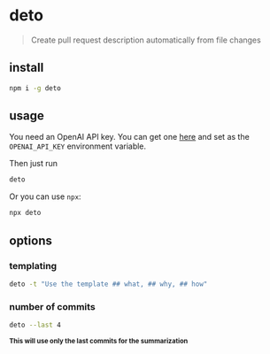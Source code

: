 # deto

> Create pull request description automatically from file changes

## install

```sh
npm i -g deto
```

## usage

You need an OpenAI API key. You can get one [here](https://platform.openai.com/account/api-keys) and set as the `OPENAI_API_KEY` environment variable.

Then just run
```sh
deto
```

Or you can use `npx`:

```sh
npx deto
```

## options

### templating
```sh
deto -t "Use the template ## what, ## why, ## how"
```

### number of commits
```sh
deto --last 4
```
<sup><strong>This will use only the last commits for the summarization</strong></sup>
